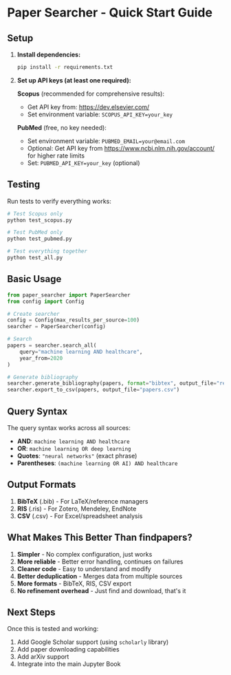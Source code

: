# Paper Searcher - Quick Start Guide

## Setup

1. **Install dependencies:**
   ```bash
   pip install -r requirements.txt
   ```

2. **Set up API keys (at least one required):**
   
   **Scopus** (recommended for comprehensive results):
   - Get API key from: https://dev.elsevier.com/
   - Set environment variable: `SCOPUS_API_KEY=your_key`
   
   **PubMed** (free, no key needed):
   - Set environment variable: `PUBMED_EMAIL=your@email.com`
   - Optional: Get API key from https://www.ncbi.nlm.nih.gov/account/ for higher rate limits
   - Set: `PUBMED_API_KEY=your_key` (optional)

## Testing

Run tests to verify everything works:

```bash
# Test Scopus only
python test_scopus.py

# Test PubMed only
python test_pubmed.py

# Test everything together
python test_all.py
```

## Basic Usage

```python
from paper_searcher import PaperSearcher
from config import Config

# Create searcher
config = Config(max_results_per_source=100)
searcher = PaperSearcher(config)

# Search
papers = searcher.search_all(
    query="machine learning AND healthcare",
    year_from=2020
)

# Generate bibliography
searcher.generate_bibliography(papers, format="bibtex", output_file="refs.bib")
searcher.export_to_csv(papers, output_file="papers.csv")
```

## Query Syntax

The query syntax works across all sources:

- **AND**: `machine learning AND healthcare`
- **OR**: `machine learning OR deep learning`
- **Quotes**: `"neural networks"` (exact phrase)
- **Parentheses**: `(machine learning OR AI) AND healthcare`

## Output Formats

1. **BibTeX** (.bib) - For LaTeX/reference managers
2. **RIS** (.ris) - For Zotero, Mendeley, EndNote
3. **CSV** (.csv) - For Excel/spreadsheet analysis

## What Makes This Better Than findpapers?

1. **Simpler** - No complex configuration, just works
2. **More reliable** - Better error handling, continues on failures
3. **Cleaner code** - Easy to understand and modify
4. **Better deduplication** - Merges data from multiple sources
5. **More formats** - BibTeX, RIS, CSV export
6. **No refinement overhead** - Just find and download, that's it

## Next Steps

Once this is tested and working:
1. Add Google Scholar support (using `scholarly` library)
2. Add paper downloading capabilities
3. Add arXiv support
4. Integrate into the main Jupyter Book
